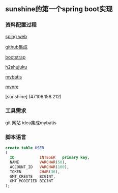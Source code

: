 ## sunshine的第一个spring boot实现

### 资料配置过程
[sping web](https://spring.io/guides/gs/serving-web-content/)

[github集成](https://developer.github.com/apps/building-oauth-apps/ )

[bootstrap](https://v3.bootcss.com/components/#navbar)

[h2shujuku](http://www.h2database.com/html/quickstart.html)

[mybatis](http://www.mybatis.org/spring-boot-starter/mybatis-spring-boot-autoconfigure)

[mvnre](https://mvnrepository.com/)

[sunshine] (47.106.158.212)


### 工具需求
git 网站 
idea集成mybatis 

### 脚本语言
```sql
create table USER
(
  ID           INTEGER   primary key,
  NAME         VARCHAR(50),
  ACCOUNT_ID   VARCHAR(100),
  TOKEN        CHAR(36),
  GMT_CREATE   BIGINT,
  GMT_MODIFIED BIGINT
);




```
